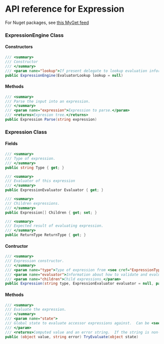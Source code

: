 # API reference for Expression

For Nuget packages, see [this MyGet feed][1]

### ExpressionEngine Class

#### Constructors
```C#
/// <summary>
/// Constructor
/// </summary>
/// <param name="lookup">If present delegate to lookup evaluation information from type string.</param>
public ExpressionEngine(EvaluatorLookup lookup = null)
```
#### Methods
```C#
/// <summary>
/// Parse the input into an expression.
/// </summary>
/// <param name="expression">Expression to parse.</param>
/// <returns>Expresion tree.</returns>
public Expression Parse(string expression)
```

### Expression Class

#### Fields
```C#
/// <summary>
/// Type of expression.
/// </summary>
public string Type { get; }

/// <summary>
/// Evaluator of this expression
/// </summary>
public ExpressionEvaluator Evaluator { get; }

/// <summary>
/// Children expressions.
/// </summary>
public Expression[] Children { get; set; }

/// <summary>
/// Expected result of evaluating expression.
/// </summary>
public ReturnType ReturnType { get; }
```

#### Contructor
```C#
/// <summary>
/// Expression constructor.
/// </summary>
/// <param name="type">Type of expression from <see cref="ExpressionType"/>.</param>
/// <param name="evaluator">Information about how to validate and evaluate expression.</param>
/// <param name="children">Child expressions.</param>
public Expression(string type, ExpressionEvaluator evaluator = null, params Expression[] children)
```

#### Methods

```C#
/// <summary>
/// Evaluate the expression.
/// </summary>
/// <param name="state">
/// Global state to evaluate accessor expressions against.  Can be <see cref="IDictionary{String}{Object}"/>, <see cref="IDictionary"/> otherwise reflection is used to access property and then indexer.
/// </param>
/// <returns>Computed value and an error string.  If the string is non-null, then there was an evaluation error.</returns>
public (object value, string error) TryEvaluate(object state)
```

[1]:https://botbuilder.myget.org/feed/botbuilder-declarative/package/nuget/Microsoft.Bot.Builder.Expressions